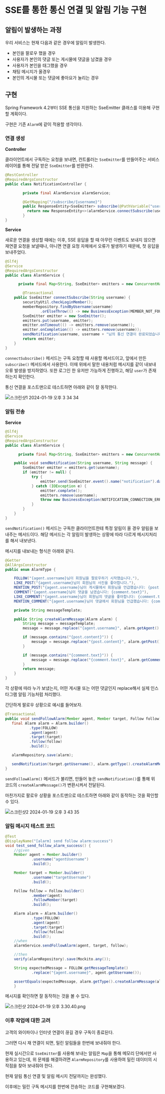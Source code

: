 # SSE를 통한 통신 연결 및 알림 기능 구현

## 알림이 발생하는 과정

우리 서비스는 현재 다음과 같은 경우에 알림이 발생한다.

- 본인을 팔로우 했을 경우
- 사용자가 본인의 댓글 또는 게시물에 댓글을 남겼을 경우
- 사용자가 본인을 태그했을 경우
- 채팅 메시지가 올경우
- 본인의 게시물 또는 댓글에 좋아요가 눌리는 경우

## 구현

Spring Framework 4.2부터 SSE 통신을 지원하는 SseEmitter 클래스를 이용해 구현할 계획이다.

구현은 기존 `Alarm`에 같이 적용할 생각이다.

### 연결 생성

**Controller**

클라이언트에서 구독하는 요청을 보내면, 컨트롤러는 `SseEmitter`를 만들어주는 서비스 레이어를 통해 전달 받은 `SseEmitter`를 반환한다.

```java
@RestController
@RequiredArgsConstructor
public class NotificationController {

		private final AlarmService alarmService;

		@GetMapping("/subscribe/{username}")
		public ResponseEntity<SseEmitter> subscribe(@PathVariable("username") String username) {
		  return new ResponseEntity<>(alarmService.connectSubscribe(username), HttpStatus.OK);
		}
}
```

**Service**

새로운 연결을 생성할 때에는 이후, SSE 응답을 할 때 아무런 이벤트도 보내지 않으면 재연결 요청을 보낼때나, 아니면 연결 요청 자체에서 오류가 발생하기 때문에, 첫 응답을 보내주었다.

```java
@Slf4j
@Service
@RequiredArgsConstructor
public class AlarmService {

	  private final Map<String, SseEmitter> emitters = new ConcurrentHashMap<>();

		@Transactional
    public SseEmitter connectSubscribe(String username) {
        securityUtil.checkLoginMember();
        memberRepository.findByUsername(username)
                .orElseThrow(() -> new BusinessException(MEMBER_NOT_FOUND));
        SseEmitter emitter = new SseEmitter();
        emitters.put(username, emitter);
        emitter.onTimeout(() -> emitters.remove(username));
        emitter.onCompletion(() -> emitters.remove(username));
        sendNotification(username, username + "님의 통신 연결이 완료되었습니다.");
        return emitter;
    }
}
```

`connectSubscribe()` 메서드는 구독 요청할 때 사용할 메서드이고, 앞에서 만든 `subscribe()` 메서드에서 사용한다. 이때 위에서 말한 내용처럼 메시지를 같이 내보내 오류 발생을 방지하였다. 또한 로그인 한 유저만 가능하게 진행하고, 해당 `user`가 존재하는지 확인한다.

통신 연결을 포스트맨으로 테스트하면 아래와 같이 잘 동작한다.

![스크린샷1 2024-01-19 오후 3 34 34](https://github.com/Heo-y-y/development-blog/assets/112863029/914a9d5e-5d82-41c8-b28c-432d2a6e3aac)

### 알림 전송

**Service**

```java
@Slf4j
@Service
@RequiredArgsConstructor
public class AlarmService {

	  private final Map<String, SseEmitter> emitters = new ConcurrentHashMap<>();

    public void sendNotification(String username, String message) {
        SseEmitter emitter = emitters.get(username);
        if (emitter != null) {
            try {
                emitter.send(SseEmitter.event().name("notification").data(message));
            } catch (IOException e) {
                emitter.complete();
                emitters.remove(username);
                throw new BusinessException(NOTIFICATION_CONNECTION_ERROR);
            }
        }
    }
}
```

`sendNotification()` 메서드는 구독한 클라이언트한테 특정 알림이 올 경우 알림을 보내주는 메서드이다. 해당 메서드는 각 알림이 발생하는 상황에 따라 다르게 메시지처리를 해서 내보낸다.

메시지를 내보내는 형식은 아래와 같다.

```java
@Getter
@AllArgsConstructor
public enum AlarmType {

    FOLLOW("{agent.username}님이 회원님을 팔로우하기 시작했습니다."),
    LIKE_POST("{agent.username}님이 회원님의 사진을 좋아합니다."),
    MENTION_POST("{agent.username}님이 게시물에서 회원님을 언급했습니다: {post.content}"),
    COMMENT("{agent.username}님이 댓글을 남겼습니다: {comment.text}"),
    LIKE_COMMENT("{agent.username}님이 회원님의 댓글을 좋아합니다: {comment.text}"),
    MENTION_COMMENT("{agent.username}님이 댓글에서 회원님을 언급했습니다: {comment.text}");

    private String messageTemplate;

    public String createAlarmMessage(Alarm alarm) {
        String message = messageTemplate;
        message = message.replace("{agent.username}", alarm.getAgent().getUsername());

        if (message.contains("{post.content}")) {
            message = message.replace("{post.content}", alarm.getPost().getContent());
        }

        if (message.contains("{comment.text}")) {
            message = message.replace("{comment.text}", alarm.getComment().getText());
        }
        return message;
    }
}
```

각 상황에 따라 누가 보냈는지, 어떤 게시물 또는 어떤 댓글인지 replace해서 실제 인스타그램 알림 기능처럼 처리했다.

간단하게 팔로우 상황으로 예시를 들어보자.

```java
@Transactional
public void sendFollowAlarm(Member agent, Member target, Follow follow) {
   final Alarm alarm = Alarm.builder()
           .type(FOLLOW)
           .agent(agent)
           .target(target)
           .follow(follow)
           .build();

   alarmRepository.save(alarm);

   sendNotification(target.getUsername(), alarm.getType().createAlarmMessage(alarm));
}
```

`sendFollowAlarm()` 메서드가 불리면, 만들어 놓은 `sendNotification()`를 통해 위 코드의 `createAlarmMessage()`가 변환시켜서 전달된다.

마찬가지로 팔로우 상황을 포스트맨으로 테스트하면 아래와 같이 동작하는 것을 확인할 수 있다.

![스크린샷2 2024-01-19 오후 3 43 35](https://github.com/Heo-y-y/development-blog/assets/112863029/dd3e8fcc-336f-45aa-b3e0-eddf7db5d267)

### 알림 메시지 테스트 코드

```java
@Test
@DisplayName("[alarm] send follow alarm:success")
void test_send_follow_alarm_success() {
    //given
    Member agent = Member.builder()
            .username("agentUsername")
            .build();

    Member target = Member.builder()
            .username("targetUsername")
            .build();

    Follow follow = Follow.builder()
            .member(agent)
            .followMember(target)
            .build();

    Alarm alarm = Alarm.builder()
            .type(FOLLOW)
            .agent(agent)
            .target(target)
            .follow(follow)
            .build();
    //when
    alarmService.sendFollowAlarm(agent, target, follow);

    //then
    verify(alarmRepository).save(Mockito.any());

    String expectedMessage = FOLLOW.getMessageTemplate()
            .replace("{agent.username}", agent.getUsername());

    assertEquals(expectedMessage, alarm.getType().createAlarmMessage(alarm));
    }
```

메시지를 확인하면 잘 동작하는 것을 볼 수 있다.

![스크린샷 2024-01-19 오후 3.30.40.png](https://github.com/Heo-y-y/development-blog/assets/112863029/1823c702-547e-422b-af60-ef7e4aa58ccb)

### 이후 작업에 대한 고려

고객의 와이파이나 인터넷 연결이 끊길 경우 구독이 종료된다.

그러면 다시 재 연결이 되면, 밀린 알림들을 한번에 보내줘야 한다.

현재 실시간으로 `SseEmitter`를 사용해 보내는 알림은 `Map`을 통해 메모리 단에서만 사용하고 있는데, 위 문제를 해결하려면 `AlarmRepository`를 사용하여 밀린 데이터의 시작점을 찾아 보내줘야 한다.

현재 알림 통신 연결 및 알림 메시지 전달까지는 완성했다. 

이후에는 밀린 구독 메시지를 한번에 전송하는 코드를 구현해보겠다.
